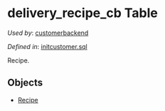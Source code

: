 # delivery_recipe_cb Table 

*Used by*: [customerbackend](../../backend/customerbackend.md) 

*Defined in*: [initcustomer.sql](../../dbinit/initcustomer.sql)

Recipe.

## Objects

- [Recipe](https://github.com/alexeysp11/workflow-lib/blob/main/src/Models/Business/Products/Recipe.cs)
